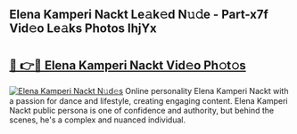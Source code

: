 ## Elena Kamperi Nackt Le𝚊k𝚎d N𝚞𝚍e - Part-x7f Vid𝚎o Le𝚊ks Photos IhjYx

# <h2><a href="http://fb510r7.evod.top/?m=Elena+Kamperi+Nackt">🔗 👉🔴 Elena Kamperi Nackt Vid𝚎o Ph𝚘t𝚘s</a></h2>

[![Elena Kamperi Nackt N𝚞d𝚎s](https://i.imgur.com/8V9OHl7.gif)](http://fb510r7.evod.top/?m=Elena+Kamperi+Nackt)
Online personality Elena Kamperi Nackt with a passion for dance and lifestyle, creating engaging content. Elena Kamperi Nackt public persona is one of confidence and authority, but behind the scenes, he's a complex and nuanced individual. 
